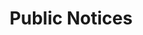 ---
schema: default
title: Public Notices
organization: Dundee City Council
notes: >-
    Dundee City Council's posts public notices through the national [Tell Me Scotland](https://www.tellmescotland.gov.uk) service operated by the Improvement Service.  

    These notices include;

    * General Notices, for example this could include asset transfer requests.
    * Licencing Notices
    * Traffic Regulation Orders
    * Planning Applications

resources:
  - name: Public Notices XML
  - url: >-
      https://www.tellmescotland.gov.uk/notices/dundee-city/rss/
  - format: XML

  - name: Public Notices HTML
  - url: >-
      https://www.tellmescotland.gov.uk/notices/dundee-city/all/
  - format: HTML
license: Open Government Licence 3.0 (United Kingdom)
category:

  - Communication,Community development,Transport
maintainer: Dundee City Council
maintainer_email: someone@example.com
---